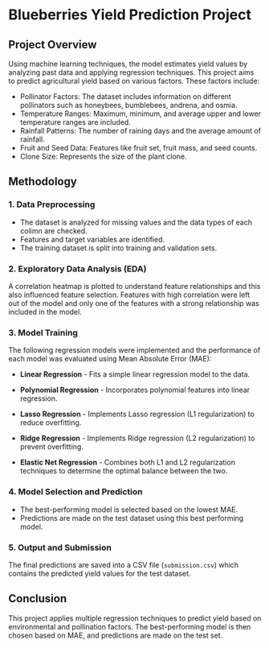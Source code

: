 # Blueberries Yield Prediction Project

## Project Overview
Using machine learning techniques, the model estimates yield values by analyzing past data and applying regression techniques. This project aims to predict agricultural yield based on various factors. These factors include:
- Pollinator Factors: The dataset includes information on different pollinators such as honeybees, bumblebees, andrena, and osmia.
- Temperature Ranges: Maximum, minimum, and average upper and lower temperature ranges are included.
- Rainfall Patterns: The number of raining days and the average amount of rainfall.
- Fruit and Seed Data: Features like fruit set, fruit mass, and seed counts.
- Clone Size: Represents the size of the plant clone.
  
## Methodology

### 1. Data Preprocessing
- The dataset is analyzed for missing values and the data types of each colimn are checked.
- Features and target variables are identified.
- The training dataset is split into training and validation sets.

### 2. Exploratory Data Analysis (EDA)
A correlation heatmap is plotted to understand feature relationships and this also influenced feature selection. Features with high correlation were left out of the model and only one of the features with a strong relationship was included in the model.

### 3. Model Training 
The following regression models were implemented and the performance of each model was evaluated using Mean Absolute Error (MAE):

- **Linear Regression** - Fits a simple linear regression model to the data.

- **Polynomial Regression** -  Incorporates polynomial features into linear regression.

- **Lasso Regression** - Implements Lasso regression (L1 regularization) to reduce overfitting.

- **Ridge Regression** - Implements Ridge regression  (L2 regularization) to prevent overfitting.

- **Elastic Net Regression** - Combines both L1 and L2 regularization techniques to determine the optimal balance between the two.

### 4. Model Selection and Prediction
- The best-performing model is selected based on the lowest MAE.
- Predictions are made on the test dataset using this best performing model.

### 5. Output and Submission
The final predictions are saved into a CSV file (`submission.csv`) which contains the predicted yield values for the test dataset.

## Conclusion
This project applies multiple regression techniques to predict yield based on environmental and pollination factors. The best-performing model is then chosen based on MAE, and predictions are made on the test set.


